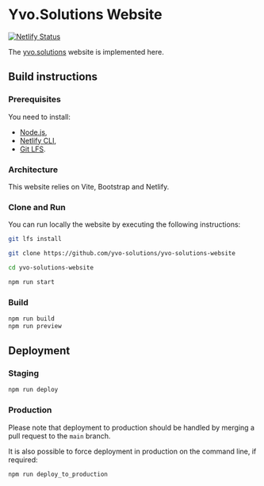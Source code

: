 # Yvo.Solutions Website

[![Netlify Status](https://api.netlify.com/api/v1/badges/3d05d276-444a-4992-9f8c-afbabef4c6fc/deploy-status)](https://app.netlify.com/sites/yvo-solutions/deploys)

The [yvo.solutions](https://www.yvo.solutions) website is implemented here.

## Build instructions

### Prerequisites

You need to install:

* [Node.js](https://nodejs.org/),
* [Netlify CLI](https://cli.netlify.com/),
* [Git LFS](https://git-lfs.com).

### Architecture

This website relies on Vite, Bootstrap and Netlify.

### Clone and Run

You can run locally the website by executing the following instructions:

```sh
git lfs install

git clone https://github.com/yvo-solutions/yvo-solutions-website

cd yvo-solutions-website

npm run start
```

### Build

```sh
npm run build
npm run preview
```

## Deployment

### Staging

```sh
npm run deploy
```

### Production

Please note that deployment to production should be handled by merging a pull request to the `main` branch.

It is also possible to force deployment in production on the command line, if required:

```sh
npm run deploy_to_production
```
